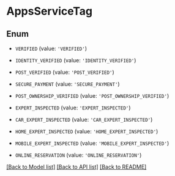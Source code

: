 # AppsServiceTag


## Enum

* `VERIFIED` (value: `'VERIFIED'`)

* `IDENTITY_VERIFIED` (value: `'IDENTITY_VERIFIED'`)

* `POST_VERIFIED` (value: `'POST_VERIFIED'`)

* `SECURE_PAYMENT` (value: `'SECURE_PAYMENT'`)

* `POST_OWNERSHIP_VERIFIED` (value: `'POST_OWNERSHIP_VERIFIED'`)

* `EXPERT_INSPECTED` (value: `'EXPERT_INSPECTED'`)

* `CAR_EXPERT_INSPECTED` (value: `'CAR_EXPERT_INSPECTED'`)

* `HOME_EXPERT_INSPECTED` (value: `'HOME_EXPERT_INSPECTED'`)

* `MOBILE_EXPERT_INSPECTED` (value: `'MOBILE_EXPERT_INSPECTED'`)

* `ONLINE_RESERVATION` (value: `'ONLINE_RESERVATION'`)

[[Back to Model list]](../README.md#documentation-for-models) [[Back to API list]](../README.md#documentation-for-api-endpoints) [[Back to README]](../README.md)


